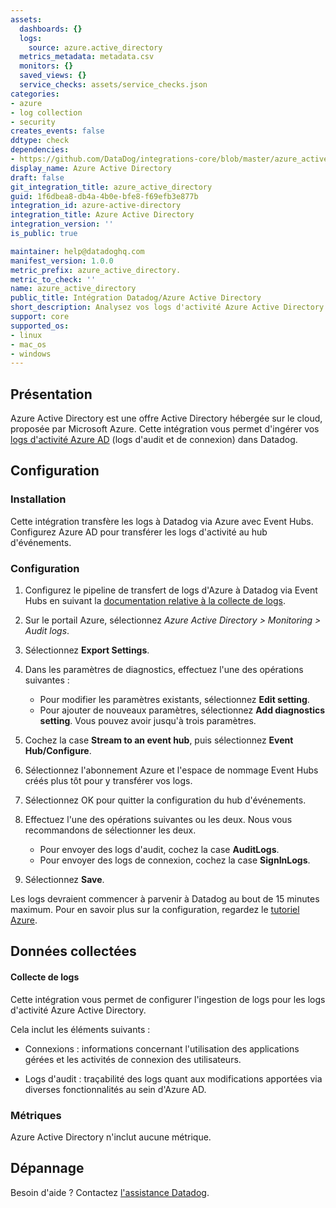 ```yaml
---
assets:
  dashboards: {}
  logs:
    source: azure.active_directory
  metrics_metadata: metadata.csv
  monitors: {}
  saved_views: {}
  service_checks: assets/service_checks.json
categories:
- azure
- log collection
- security
creates_events: false
ddtype: check
dependencies:
- https://github.com/DataDog/integrations-core/blob/master/azure_active_directory/README.md
display_name: Azure Active Directory
draft: false
git_integration_title: azure_active_directory
guid: 1f6dbea8-db4a-4b0e-bfe8-f69efb3e877b
integration_id: azure-active-directory
integration_title: Azure Active Directory
integration_version: ''
is_public: true

maintainer: help@datadoghq.com
manifest_version: 1.0.0
metric_prefix: azure_active_directory.
metric_to_check: ''
name: azure_active_directory
public_title: Intégration Datadog/Azure Active Directory
short_description: Analysez vos logs d'activité Azure Active Directory
support: core
supported_os:
- linux
- mac_os
- windows
---
```




## Présentation

Azure Active Directory est une offre Active Directory hébergée sur le cloud, proposée par Microsoft Azure.
Cette intégration vous permet d'ingérer vos [logs d'activité Azure AD][1] (logs d'audit et de connexion) dans Datadog.

## Configuration

### Installation

Cette intégration transfère les logs à Datadog via Azure avec Event Hubs. Configurez Azure AD pour transférer les logs d'activité au hub d'événements.

### Configuration

1. Configurez le pipeline de transfert de logs d'Azure à Datadog via Event Hubs en suivant la [documentation relative à la collecte de logs][2].

2. Sur le portail Azure, sélectionnez _Azure Active Directory > Monitoring > Audit logs_.

3. Sélectionnez **Export Settings**.

4. Dans les paramètres de diagnostics, effectuez l'une des opérations suivantes :

   - Pour modifier les paramètres existants, sélectionnez **Edit setting**.
   - Pour ajouter de nouveaux paramètres, sélectionnez **Add diagnostics setting**. Vous pouvez avoir jusqu'à trois paramètres.

5. Cochez la case **Stream to an event hub**, puis sélectionnez **Event Hub/Configure**.

6. Sélectionnez l'abonnement Azure et l'espace de nommage Event Hubs créés plus tôt pour y transférer vos logs.

7. Sélectionnez OK pour quitter la configuration du hub d'événements.

8. Effectuez l'une des opérations suivantes ou les deux. Nous vous recommandons de sélectionner les deux.

   - Pour envoyer des logs d'audit, cochez la case **AuditLogs**.
   - Pour envoyer des logs de connexion, cochez la case **SignInLogs**.

9. Sélectionnez **Save**.

Les logs devraient commencer à parvenir à Datadog au bout de 15 minutes maximum.
Pour en savoir plus sur la configuration, regardez le [tutoriel Azure][3].

## Données collectées

#### Collecte de logs

Cette intégration vous permet de configurer l'ingestion de logs pour les logs d'activité Azure Active Directory.

Cela inclut les éléments suivants :

   - Connexions : informations concernant l'utilisation des applications gérées et les activités de connexion des utilisateurs.

   - Logs d'audit : traçabilité des logs quant aux modifications apportées via diverses fonctionnalités au sein d'Azure AD.

### Métriques

Azure Active Directory n'inclut aucune métrique.

## Dépannage

Besoin d'aide ? Contactez [l'assistance Datadog][4].

[1]: https://docs.microsoft.com/en-us/azure/active-directory/reports-monitoring/overview-reports#activity-reports
[2]: https://docs.datadoghq.com/fr/integrations/azure/?tab=eventhub#log-collection
[3]: https://docs.microsoft.com/en-us/azure/active-directory/reports-monitoring/tutorial-azure-monitor-stream-logs-to-event-hub
[4]: https://docs.datadoghq.com/fr/help

